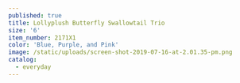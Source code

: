 ```yaml
---
published: true
title: Lollyplush Butterfly Swallowtail Trio
size: '6'
item_number: 2171X1
color: 'Blue, Purple, and Pink'
image: /static/uploads/screen-shot-2019-07-16-at-2.01.35-pm.png
catalog:
  - everyday
---
```


